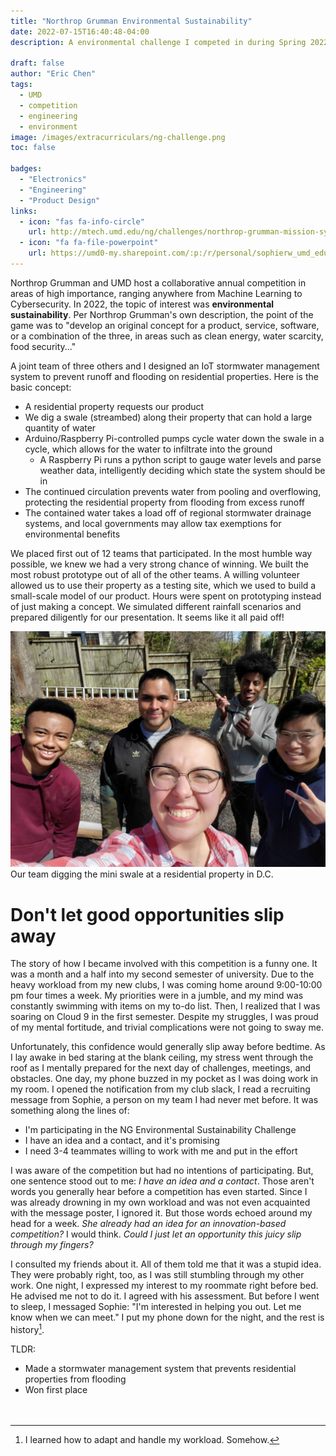 ```yaml
---
title: "Northrop Grumman Environmental Sustainability"
date: 2022-07-15T16:40:48-04:00
description: A environmental challenge I competed in during Spring 2022. My team built an iOT smart water management system, placing first overall.

draft: false
author: "Eric Chen"
tags:
  - UMD
  - competition
  - engineering
  - environment
image: /images/extracurriculars/ng-challenge.png
toc: false

badges: 
  - "Electronics"
  - "Engineering"
  - "Product Design" 
links:
  - icon: "fas fa-info-circle"
    url: http://mtech.umd.edu/ng/challenges/northrop-grumman-mission-systems-innovation-challenge-environmental-sustainability.html
  - icon: "fa fa-file-powerpoint"
    url: https://umd0-my.sharepoint.com/:p:/r/personal/sophierw_umd_edu/_layouts/15/Doc.aspx?sourcedoc=%7B4565F1B2-7311-4F57-A457-2BE8DDA0DFD1%7D&file=SwaleFlow%20-%20Final%20Presentation.pptx&action=edit&mobileredirect=true
---
```


Northrop Grumman and UMD host a collaborative annual competition in areas of high importance, ranging anywhere from Machine Learning to Cybersecurity. In 2022, the topic of interest was **environmental sustainability**. Per Northrop Grumman's own description, the point of the game was to "develop  an original concept for a product, service, software, or a combination of the three, in areas such as clean energy, water scarcity, food security..." 

A joint team of three others and I designed an IoT stormwater management system to prevent runoff and flooding on residential properties. Here is the basic concept: 
- A residential property requests our product
- We dig a swale (streambed) along their property that can hold a large quantity of water
- Arduino/Raspberry Pi-controlled pumps cycle water down the swale in a cycle, which allows for the water to infiltrate into the ground
  - A Raspberry Pi runs a python script to gauge water levels and parse weather data, intelligently deciding which state the system should be in
- The continued circulation prevents water from pooling and overflowing, protecting the residential property from flooding from excess runoff
- The contained water takes a load off of regional stormwater drainage systems, and local governments may allow tax exemptions for environmental benefits

We placed first out of 12 teams that participated. In the most humble way possible, we knew we had a very strong chance of winning. We built the most robust prototype out of all of the other teams. A willing volunteer allowed us to use their property as a testing site, which we used to build a small-scale model of our product. Hours were spent on prototyping instead of just making a concept. We simulated different rainfall scenarios and prepared diligently for our presentation. It seems like it all paid off!

<img src="/images/extracurriculars/NGteam.jpeg" class="md" width="600" alt="Our Team!"/>
<figcaption>Our team digging the mini swale at a residential property in D.C.</figcaption>

# Don't let good opportunities slip away

The story of how I became involved with this competition is a funny one. It was a month and a half into my second semester of university. Due to the heavy workload from my new clubs, I was coming home around 9:00-10:00 pm four times a week. My priorities were in a jumble, and my mind was constantly swimming with items on my to-do list. Then, I realized that I was soaring on Cloud 9 in the first semester. Despite my struggles, I was proud of my mental fortitude, and trivial complications were not going to sway me. 

Unfortunately, this confidence would generally slip away before bedtime. As I lay awake in bed staring at the blank ceiling, my stress went through the roof as I mentally prepared for the next day of challenges, meetings, and obstacles. One day, my phone buzzed in my pocket as I was doing work in my room. I opened the notification from my club slack, I read a recruiting message from Sophie, a person on my team I had never met before. It was something along the lines of:
- I'm participating in the NG Environmental Sustainability Challenge
- I have an idea and a contact, and it's promising
- I need 3-4 teammates willing to work with me and put in the effort

I was aware of the competition but had no intentions of participating. But, one sentence stood out to me: *I have an idea and a contact*. Those aren't words you generally hear before a competition has even started. Since I was already drowning in my own workload and was not even acquainted with the message poster, I ignored it. But those words echoed around my head for a week. *She already had an idea for an innovation-based competition?* I would think. *Could I just let an opportunity this juicy slip through my fingers?*

I consulted my friends about it. All of them told me that it was a stupid idea. They were probably right, too, as I was still stumbling through my other work. One night, I expressed my interest to my roommate right before bed. He advised me not to do it. I agreed with his assessment. But before I went to sleep, I messaged Sophie: "I'm interested in helping you out. Let me know when we can meet." I put my phone down for the night, and the rest is history[^1].

TLDR:
- Made a stormwater management system that prevents residential properties from flooding 
- Won first place
<br><br><br>



[^1]: I learned how to adapt and handle my workload. Somehow.
